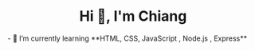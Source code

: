 <h1 align="center">Hi 👋, I'm Chiang</h1>
- 🌱 I’m currently learning **HTML, CSS, JavaScript , Node.js , Express**

